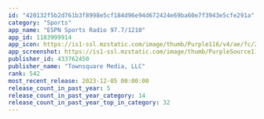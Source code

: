 ```yaml
---
id: "420132f5b2d761b3f8998e5cf184d96e94d672424e69ba60e7f3943e5cfe291a"
category: "Sports"
app_name: "ESPN Sports Radio 97.7/1210"
app_id: 1183999914
app_icon: https://is1-ssl.mzstatic.com/image/thumb/Purple116/v4/ae/fc/24/aefc24ce-1324-6349-92e5-1a03c648c023/AppIcon-1x_U007emarketing-0-6-0-0-85-220-0.jpeg/1024x1024bb.png
app_screenshot: https://is1-ssl.mzstatic.com/image/thumb/PurpleSource112/v4/29/0f/fe/290ffeeb-5f06-fe22-a26e-ca909961c1c3/a6bcf0d6-f91f-4bc8-a658-3605498c3d8d_IphoneXR1.jpg/1242x2688bb.png
publisher_id: 433762450
publisher_name: "Townsquare Media, LLC"
rank: 542
most_recent_release: 2023-12-05 00:00:00
release_count_in_past_year: 5
release_count_in_past_year_category: 14
release_count_in_past_year_top_in_category: 32
---
```

